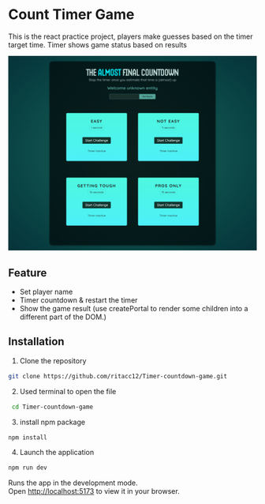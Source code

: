 # Count Timer Game

This is the react practice project, players make guesses based on the timer target time.
Timer shows game status based on results

![screenshot-Timer Game](https://github.com/ritacc12/Timer-countdown-game/blob/main/public/Timer.png)

## Feature

- Set player name
- Timer countdown & restart the timer
- Show the game result (use createPortal to render some children into a different part of the DOM.)

## Installation

1. Clone the repository

```bash
git clone https://github.com/ritacc12/Timer-countdown-game.git
```

2. Used terminal to open the file

```bash
 cd Timer-countdown-game
```

3. install npm package

```bash
npm install
```

4. Launch the application

```bash
npm run dev
```

Runs the app in the development mode.\
Open [http://localhost:5173](http://localhost:5173) to view it in your browser.
